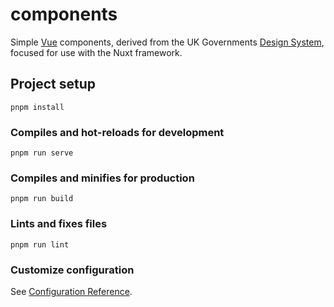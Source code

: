# components

Simple [Vue](https://vuejs.org/) components, derived from the UK Governments [Design System](https://design-system.service.gov.uk/), focused for use with the Nuxt framework.

## Project setup
```
pnpm install
```

### Compiles and hot-reloads for development
```
pnpm run serve
```

### Compiles and minifies for production
```
pnpm run build
```

### Lints and fixes files
```
pnpm run lint
```

### Customize configuration
See [Configuration Reference](https://cli.vuejs.org/config/).
